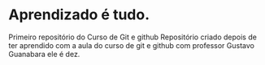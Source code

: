 # Aprendizado é tudo.
Primeiro repositório do Curso de Git e github
Repositório criado depois de ter aprendido com a aula do curso de git e github com professor Gustavo Guanabara ele é dez.
